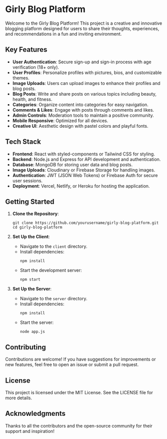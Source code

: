 # Girly Blog Platform

Welcome to the Girly Blog Platform! This project is a creative and innovative blogging platform designed for users to share their thoughts, experiences, and recommendations in a fun and inviting environment.

## Key Features

- **User Authentication**: Secure sign-up and sign-in process with age verification (18+ only).
- **User Profiles**: Personalize profiles with pictures, bios, and customizable themes.
- **Image Uploads**: Users can upload images to enhance their profiles and blog posts.
- **Blog Posts**: Write and share posts on various topics including beauty, health, and fitness.
- **Categories**: Organize content into categories for easy navigation.
- **Comments & Likes**: Engage with posts through comments and likes.
- **Admin Controls**: Moderation tools to maintain a positive community.
- **Mobile Responsive**: Optimized for all devices.
- **Creative UI**: Aesthetic design with pastel colors and playful fonts.

## Tech Stack

- **Frontend**: React with styled-components or Tailwind CSS for styling.
- **Backend**: Node.js and Express for API development and authentication.
- **Database**: MongoDB for storing user data and blog posts.
- **Image Uploads**: Cloudinary or Firebase Storage for handling images.
- **Authentication**: JWT (JSON Web Tokens) or Firebase Auth for secure user sessions.
- **Deployment**: Vercel, Netlify, or Heroku for hosting the application.

## Getting Started

1. **Clone the Repository**: 
   ```
   git clone https://github.com/yourusername/girly-blog-platform.git
   cd girly-blog-platform
   ```

2. **Set Up the Client**:
   - Navigate to the `client` directory.
   - Install dependencies:
     ```
     npm install
     ```
   - Start the development server:
     ```
     npm start
     ```

3. **Set Up the Server**:
   - Navigate to the `server` directory.
   - Install dependencies:
     ```
     npm install
     ```
   - Start the server:
     ```
     node app.js
     ```

## Contributing

Contributions are welcome! If you have suggestions for improvements or new features, feel free to open an issue or submit a pull request.

## License

This project is licensed under the MIT License. See the LICENSE file for more details.

## Acknowledgments

Thanks to all the contributors and the open-source community for their support and inspiration!